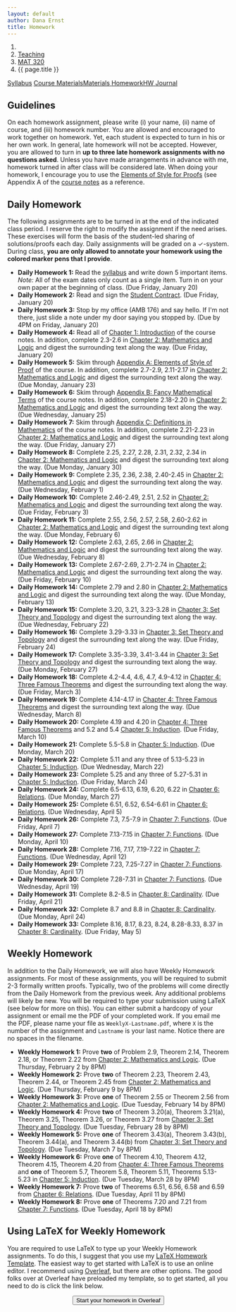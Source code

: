 ```yaml
---
layout: default
author: Dana Ernst
title: Homework
---
```


<ol class="breadcrumb">
  <li><a href="/"><i class="fa fa-home"></i></a></li>
  <li><a href="/teaching/">Teaching</a></li>
  <li><a href="/teaching/mat320s17">MAT 320</a></li>
  <li class="active">{{ page.title }}</li>
</ol>

<div class="row">
<div class="col-xs-12">
<div class="btn-group btn-group-justified">
<a class="btn btn-default btn-success" href="{{site.baseurl}}/teaching/mat320s17/syllabus/">Syllabus</a>
<a class="btn btn-default btn-primary" href="{{site.baseurl}}/teaching/mat320s17/materials/">
<span class="hidden-xs">Course Materials</span><span class="visible-xs">Materials</span>
</a>
<a class="btn btn-default btn-warning" href="{{site.baseurl}}/teaching/mat320s17/homework/">
<span class="hidden-xs">Homework</span><span class="visible-xs">HW</span>
</a>
<a class="btn btn-default btn-info" href="{{site.baseurl}}/teaching/mat320s17/journal/">Journal</a>
</div>
</div>
</div>

## Guidelines ##
On each homework assignment, please write (i) your name, (ii) name of course, and (iii) homework number. You are allowed and encouraged to work together on homework. Yet, each student is expected to turn in his or her own work. In general, late homework will not be accepted. However, you are allowed to turn in **up to three late homework assignments with no questions asked**. Unless you have made arrangements in advance with me, homework turned in after class will be considered late. When doing your homework, I encourage you to use the [Elements of Style for Proofs]({{site.baseurl}}/teaching/mat320s17/ElementsOfStyle.pdf) (see Appendix A of the [course notes]({{site.baseurl}}/teaching/mat320s17/materials/) as a reference.

## Daily Homework ##
The following assignments are to be turned in at the end of the indicated class period.  I reserve the right to modify the assignment if the need arises.  These exercises will form the basis of the student-led sharing of solutions/proofs each day.  Daily assignments will be graded on a $\checkmark$-system.  During class, **you are only allowed to annotate your homework using the colored marker pens that I provide**.

- **Daily Homework 1:** Read the [syllabus]({{site.baseurl}}/teaching/mat320s17/syllabus/) and write down 5 important items.  *Note:*  All of the exam dates only count as a single item.  Turn in on your own paper at the beginning of class. (Due Friday, January 20)
- **Daily Homework 2:** Read and sign the [Student Contract]({{site.baseurl}}/teaching/StudentContract.pdf). (Due Friday, January 20)
- **Daily Homework 3:** Stop by my office (AMB 176) and say hello. If I'm not there, just slide a note under my door saying you stopped by. (Due by 4PM on Friday, January 20)
- **Daily Homework 4:** Read all of [Chapter 1: Introduction]({{site.baseurl}}/teaching/mat320s17/Introduction.pdf) of the course notes.  In addition, complete 2.3-2.6 in [Chapter 2: Mathematics and Logic]({{site.baseurl}}/teaching/mat320s17/MathAndLogic.pdf) and digest the surrounding text along the way. (Due Friday, January 20)
- **Daily Homework 5:** Skim through [Appendix A: Elements of Style of Proof]({{site.baseurl}}/teaching/mat320s17/ElementsOfStyle.pdf) of the course. In addition, complete 2.7-2.9, 2.11-2.17 in [Chapter 2: Mathematics and Logic]({{site.baseurl}}/teaching/mat320s17/MathAndLogic.pdf) and digest the surrounding text along the way. (Due Monday, January 23)
- **Daily Homework 6:** Skim through [Appendix B: Fancy Mathematical Terms]({{site.baseurl}}/teaching/mat320s17/FancyMathematicalTerms.pdf) of the course notes.  In addition, complete 2.18-2.20 in [Chapter 2: Mathematics and Logic]({{site.baseurl}}/teaching/mat320s17/MathAndLogic.pdf) and digest the surrounding text along the way. (Due Wednesday, January 25)
- **Daily Homework 7:** Skim through [Appendix C: Definitions in Mathematics]({{site.baseurl}}/teaching/mat320s17/Definitions.pdf) of the course notes.  In addition, complete 2.21-2.23 in [Chapter 2: Mathematics and Logic]({{site.baseurl}}/teaching/mat320s17/MathAndLogic.pdf) and digest the surrounding text along the way. (Due Friday, January 27)
- **Daily Homework 8:** Complete 2.25, 2.27, 2.28, 2.31, 2.32, 2.34 in [Chapter 2: Mathematics and Logic]({{site.baseurl}}/teaching/mat320s17/MathAndLogic.pdf) and digest the surrounding text along the way. (Due Monday, January 30)
- **Daily Homework 9:** Complete 2.35, 2.36, 2.38, 2.40-2.45 in [Chapter 2: Mathematics and Logic]({{site.baseurl}}/teaching/mat320s17/MathAndLogic.pdf) and digest the surrounding text along the way. (Due Wednesday, February 1)
- **Daily Homework 10:** Complete 2.46-2.49, 2.51, 2.52 in [Chapter 2: Mathematics and Logic]({{site.baseurl}}/teaching/mat320s17/MathAndLogic.pdf) and digest the surrounding text along the way. (Due Friday, February 3)
- **Daily Homework 11:** Complete 2.55, 2.56, 2.57, 2.58, 2.60-2.62 in [Chapter 2: Mathematics and Logic]({{site.baseurl}}/teaching/mat320s17/MathAndLogic.pdf) and digest the surrounding text along the way. (Due Monday, February 6)
- **Daily Homework 12:** Complete 2.63, 2.65, 2.66 in [Chapter 2: Mathematics and Logic]({{site.baseurl}}/teaching/mat320s17/MathAndLogic.pdf) and digest the surrounding text along the way. (Due Wednesday, February 8)
- **Daily Homework 13:** Complete 2.67-2.69, 2.71-2.74 in [Chapter 2: Mathematics and Logic]({{site.baseurl}}/teaching/mat320s17/MathAndLogic.pdf) and digest the surrounding text along the way. (Due Friday, February 10)
- **Daily Homework 14:** Complete 2.79 and 2.80 in [Chapter 2: Mathematics and Logic]({{site.baseurl}}/teaching/mat320s17/MathAndLogic.pdf) and digest the surrounding text along the way. (Due Monday, February 13)
- **Daily Homework 15:** Complete 3.20, 3.21, 3.23-3.28 in [Chapter 3: Set Theory and Topology]({{site.baseurl}}/teaching/mat320s17/IntroSetTheoryTopology.pdf) and digest the surrounding text along the way. (Due Wednesday, February 22)
- **Daily Homework 16:** Complete 3.29-3.33 in [Chapter 3: Set Theory and Topology]({{site.baseurl}}/teaching/mat320s17/IntroSetTheoryTopology.pdf) and digest the surrounding text along the way. (Due Friday, February 24)
- **Daily Homework 17:** Complete 3.35-3.39, 3.41-3.44 in [Chapter 3: Set Theory and Topology]({{site.baseurl}}/teaching/mat320s17/IntroSetTheoryTopology.pdf) and digest the surrounding text along the way. (Due Monday, February 27)
- **Daily Homework 18:** Complete 4.2-4.4, 4.6, 4.7, 4.9-4.12 in [Chapter 4: Three Famous Theorems]({{site.baseurl}}/teaching/mat320s17/ThreeFamousTheorems.pdf) and digest the surrounding text along the way. (Due Friday, March 3)
- **Daily Homework 19:** Complete 4.14-4.17 in [Chapter 4: Three Famous Theorems]({{site.baseurl}}/teaching/mat320s17/ThreeFamousTheorems.pdf) and digest the surrounding text along the way. (Due Wednesday, March 8)
- **Daily Homework 20:** Complete 4.19 and 4.20 in [Chapter 4: Three Famous Theorems]({{site.baseurl}}/teaching/mat320s17/ThreeFamousTheorems.pdf) and 5.2 and 5.4 [Chapter 5: Induction]({{site.baseurl}}/teaching/mat320s17/Induction.pdf). (Due Friday, March 10)
- **Daily Homework 21:** Complete 5.5-5.8 in [Chapter 5: Induction]({{site.baseurl}}/teaching/mat320s17/Induction.pdf). (Due Monday, March 20)
- **Daily Homework 22:** Complete 5.11 and any three of 5.13-5.23 in [Chapter 5: Induction]({{site.baseurl}}/teaching/mat320s17/Induction.pdf). (Due Wednesday, March 22)
- **Daily Homework 23:** Complete 5.25 and any three of 5.27-5.31 in [Chapter 5: Induction]({{site.baseurl}}/teaching/mat320s17/Induction.pdf). (Due Friday, March 24)
- **Daily Homework 24:** Complete 6.5-6.13, 6.19, 6.20, 6.22 in [Chapter 6: Relations]({{site.baseurl}}/teaching/mat320s17/Relations.pdf). (Due Monday, March 27)
- **Daily Homework 25:** Complete 6.51, 6.52, 6.54-6.61 in [Chapter 6: Relations]({{site.baseurl}}/teaching/mat320s17/Relations.pdf). (Due Wednesday, April 5)
- **Daily Homework 26:** Complete 7.3, 7.5-7.9 in [Chapter 7: Functions]({{site.baseurl}}/teaching/mat320s17/Functions.pdf). (Due Friday, April 7)
- **Daily Homework 27:** Complete 7.13-7.15 in [Chapter 7: Functions]({{site.baseurl}}/teaching/mat320s17/Functions.pdf). (Due Monday, April 10)
- **Daily Homework 28:** Complete 7.16, 7.17, 7.19-7.22 in [Chapter 7: Functions]({{site.baseurl}}/teaching/mat320s17/Functions.pdf). (Due Wednesday, April 12)
- **Daily Homework 29:** Complete 7.23, 7.25-7.27 in [Chapter 7: Functions]({{site.baseurl}}/teaching/mat320s17/Functions.pdf). (Due Monday, April 17)
- **Daily Homework 30:** Complete 7.28-7.31 in [Chapter 7: Functions]({{site.baseurl}}/teaching/mat320s17/Functions.pdf). (Due Wednesday, April 19)
- **Daily Homework 31:** Complete 8.2-8.5 in [Chapter 8: Cardinality]({{site.baseurl}}/teaching/mat320s17/Cardinality.pdf). (Due Friday, April 21)
- **Daily Homework 32:** Complete 8.7 and 8.8 in [Chapter 8: Cardinality]({{site.baseurl}}/teaching/mat320s17/Cardinality.pdf). (Due Monday, April 24)
- **Daily Homework 33:** Complete 8.16, 8.17, 8.23, 8.24, 8.28-8.33, 8.37 in [Chapter 8: Cardinality]({{site.baseurl}}/teaching/mat320s17/Cardinality.pdf). (Due Friday, May 5)


## Weekly Homework ##
In addition to the Daily Homework, we will also have Weekly Homework assignments.  For most of these assignments, you will be required to submit 2-3 formally written proofs.  Typically, two of the problems will come directly from the Daily Homework from the previous week.  Any additional problems will likely be new.  You will be required to type your submission using LaTeX (see below for more on this).  You can either submit a hardcopy of your assignment or email me the PDF of your completed work. If you email me the PDF, please name your file as <code>WeeklyX-Lastname.pdf</code>, where <code>X</code> is the number of the assignment and <code>Lastname</code> is your last name.  Notice there are no spaces in the filename.

- **Weekly Homework 1:** Prove **two** of Problem 2.9, Theorem 2.14, Theorem 2.18, or Theorem 2.22 from [Chapter 2: Mathematics and Logic]({{site.baseurl}}/teaching/mat320s17/MathAndLogic.pdf). (Due Thursday, February 2 by 8PM)
- **Weekly Homework 2:** Prove **two** of Theorem 2.23, Theorem 2.43, Theorem 2.44, or Theorem 2.45 from [Chapter 2: Mathematics and Logic]({{site.baseurl}}/teaching/mat320s17/MathAndLogic.pdf). (Due Thursday, February 9 by 8PM)
- **Weekly Homework 3:** Prove **one** of Theorem 2.55 or Theorem 2.56 from [Chapter 2: Mathematics and Logic]({{site.baseurl}}/teaching/mat320s17/MathAndLogic.pdf). (Due Tuesday, February 14 by 8PM)
- **Weekly Homework 4:** Prove **two** of Theorem 3.20(a), Theorem 3.21(a), Theorem 3.25, Theorem 3.26, or Theorem 3.27 from [Chapter 3: Set Theory and Topology]({{site.baseurl}}/teaching/mat320s17/IntroSetTheoryTopology.pdf). (Due Tuesday, February 28 by 8PM)
- **Weekly Homework 5:** Prove **one** of Theorem 3.43(a), Theorem 3.43(b), Theorem 3.44(a), and Theorem 3.44(b) from [Chapter 3: Set Theory and Topology]({{site.baseurl}}/teaching/mat320s17/IntroSetTheoryTopology.pdf). (Due Tuesday, March 7 by 8PM)
- **Weekly Homework 6:** Prove **one** of Theorem 4.10, Theorem 4.12, Theorem 4.15, Theorem 4.20 from [Chapter 4: Three Famous Theorems]({{site.baseurl}}/teaching/mat320s17/ThreeFamousTheorems.pdf) and **one** of Theorem 5.7, Theorem 5.8, Theorem 5.11, Theorems 5.13-5.23 in [Chapter 5: Induction]({{site.baseurl}}/teaching/mat320s17/Induction.pdf). (Due Tuesday, March 28 by 8PM)
- **Weekly Homework 7:** Prove **two** of Theorems 6.51, 6.56, 6.58 and 6.59  from [Chapter 6: Relations]({{site.baseurl}}/teaching/mat320s17/Relations.pdf). (Due Tuesday, April 11 by 8PM)
- **Weekly Homework 8:** Prove **one** of Theorems 7.20 and 7.21 from [Chapter 7: Functions]({{site.baseurl}}/teaching/mat320s17/Functions.pdf). (Due Tuesday, April 18 by 8PM)

## Using LaTeX for Weekly Homework ##
You are required to use LaTeX to type up your Weekly Homework assignments.  To do this, I suggest that you use my [LaTeX Homework Template](https://github.com/dcernst/MiscTeachingMaterials/blob/master/HWTemplate.tex).  The easiest way to get started with LaTeX is to use an online editor.  I recommend using [Overleaf](https://overleaf.com), but there are other options.  The good folks over at Overleaf have preloaded my template, so to get started, all you need to do is click the link below.

<center>
<form action="https://www.writelatex.com/docs" method="POST">
    <input type="hidden" name="template" value="danaernst-weekly_homework_x">
    <input type="submit" class="wl-submit" value="Start your homework in Overleaf">
  </form>
</center>

<br>
